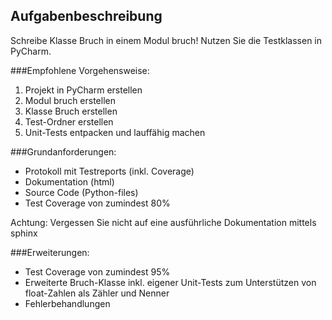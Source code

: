 ## Aufgabenbeschreibung
Schreibe Klasse Bruch in einem Modul bruch! Nutzen Sie die Testklassen  in PyCharm.

###Empfohlene Vorgehensweise:
1. Projekt in PyCharm erstellen
2. Modul bruch erstellen
3. Klasse Bruch erstellen
4. Test-Ordner erstellen
5. Unit-Tests entpacken und lauffähig machen

###Grundanforderungen:
* Protokoll mit Testreports (inkl. Coverage)
* Dokumentation (html)
* Source Code (Python-files)
* Test Coverage von zumindest 80%

Achtung: Vergessen Sie nicht auf eine ausführliche Dokumentation mittels sphinx

###Erweiterungen:
* Test Coverage von zumindest 95%
* Erweiterte Bruch-Klasse inkl. eigener Unit-Tests zum Unterstützen von float-Zahlen als Zähler und Nenner
* Fehlerbehandlungen
